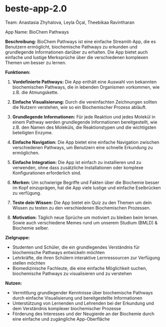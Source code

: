 # beste-app-2.0
Team: Anastasia Zhyhalova, Leyla Öçal, Theebikaa Ravintharan

App Name: BioChem Pathways


**Beschreibung:**
BioChem Pathways  ist eine einfache Streamlit-App, die es Benutzern ermöglicht, biochemische Pathways zu erkunden und grundlegende Informationen darüber zu erhalten. Die App bietet auch einfache und lustige Merksprüche über die verschiedenen komplexen Themen um besser zu lernen. 

 
**Funktionen:**
 
1. **Vordefinierte Pathways:** Die App enthält eine Auswahl von bekannten biochemischen Pathways, die in lebenden Organismen vorkommen, wie z.B. die Atmungskette. 
 
2. **Einfache Visualisierung:** Durch die vereinfachten Zeichnungen sollten die Nutzern verstehen, wie so ein Biochemischer Prozess abläuft. 
 
3. **Grundlegende Informationen:** Für jede Reaktion und jedes Molekül in einem Pathway werden grundlegende Informationen bereitgestellt, wie z.B. den Namen des Moleküls, die Reaktionstypen und die wichtigsten beteiligten Enzyme.
 
4. **Einfache Navigation:** Die App bietet eine einfache Navigation zwischen verschiedenen Pathways, um Benutzern eine schnelle Erkundung zu ermöglichen.
 
5. **Einfache Integration:** Die App ist einfach zu installieren und zu verwenden, ohne dass zusätzliche Installationen oder komplexe Konfigurationen erforderlich sind.
   
6. **Merken:** Um schwierige Begriffe und Fakten über die Biochemie besser im Kopf einzuprägen, hat die App viele lustige und einfache Eselbrücken zu verfügung. 

7. **Teste dein Wissen:** Die App bietet ein Quiz zu den Themen um dein Wissen zu testen zu den verschiedenen Biochemischen Prozessen. 

8. **Motivation:** Täglich neue Sprüche um motiviert zu bleiben beim lernen. Sowie auch verschiedene Memes rund um unserem Studium (BMLD) & Biochemie selber. 


**Zielgruppe:**
- Studenten und Schüler, die ein grundlegendes Verständnis für biochemische Pathways entwickeln möchten
- Lehrkräfte, die ihren Schülern interaktive Lernressourcen zur Verfügung stellen möchten
- Biomedizinische Fachleute, die eine einfache Möglichkeit suchen, biochemische Pathways zu visualisieren und zu verstehen
 
**Nutzen:**
- Vermittlung grundlegender Kenntnisse über biochemische Pathways durch einfache Visualisierung und bereitgestellte Informationen
- Unterstützung von Lernenden und Lehrenden bei der Erkundung und dem Verständnis komplexer biochemischer Prozesse
- Förderung des Interesses und der Neugierde an der Biochemie durch eine einfache und zugängliche App-Oberfläche
 
